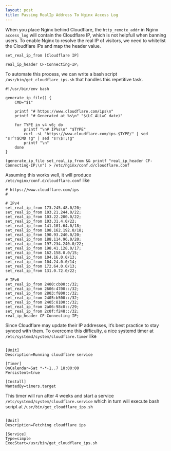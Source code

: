 ```yaml
---
layout: post
title: Passing RealIp Address To Nginx Access Log
---
```


When you place Nginx behind Cloudflare, the `http_remote_addr` in Nginx `access_log` will contain the Cloudflare IP, which is not helpfull when banning users. To enable Nginx to resolve the real IP of visitors, we need to whitelist the Cloudflare IPs and map the header value.
```
set_real_ip_from [Cloudflare IP]

real_ip_header CF-Connecting-IP;
```

To automate this process, we can write a bash script `/usr/bin/get_cloudflare_ips.sh` that handles this repetitive task.

```
#!/usr/bin/env bash

generate_ip_file() {
    CMD="$1"

    printf "# https://www.cloudflare.com/ips\n"
    printf "# Generated at %s\n" "$(LC_ALL=C date)"

    for TYPE in v4 v6; do
        printf "\n# IP%s\n" "$TYPE"
        curl -sL "https://www.cloudflare.com/ips-$TYPE/" | sed "s!^!$CMD !g" | sed "s!\$!;!g"
        printf "\n"
    done
}

(generate_ip_file set_real_ip_from && printf "real_ip_header CF-Connecting-IP;\n") > /etc/nginx/conf.d/cloudflare.conf

```

Assuming this works well, it will produce `/etc/nginx/conf.d/cloudflare.conf` like

```
# https://www.cloudflare.com/ips
#

# IPv4
set_real_ip_from 173.245.48.0/20;
set_real_ip_from 103.21.244.0/22;
set_real_ip_from 103.22.200.0/22;
set_real_ip_from 103.31.4.0/22;
set_real_ip_from 141.101.64.0/18;
set_real_ip_from 108.162.192.0/18;
set_real_ip_from 190.93.240.0/20;
set_real_ip_from 188.114.96.0/20;
set_real_ip_from 197.234.240.0/22;
set_real_ip_from 198.41.128.0/17;
set_real_ip_from 162.158.0.0/15;
set_real_ip_from 104.16.0.0/13;
set_real_ip_from 104.24.0.0/14;
set_real_ip_from 172.64.0.0/13;
set_real_ip_from 131.0.72.0/22;

# IPv6
set_real_ip_from 2400:cb00::/32;
set_real_ip_from 2606:4700::/32;
set_real_ip_from 2803:f800::/32;
set_real_ip_from 2405:b500::/32;
set_real_ip_from 2405:8100::/32;
set_real_ip_from 2a06:98c0::/29;
set_real_ip_from 2c0f:f248::/32;
real_ip_header CF-Connecting-IP;
```

Since Cloudflare may update their IP addresses, it’s best practice to stay synced with them. To overcome this difficulty, a nice systemd timer at `/etc/systemd/system/cloudflare.timer` like


```

[Unit]
Description=Running cloudflare service

[Timer]
OnCalendar=Sat *-*-1..7 18:00:00
Persistent=true

[Install]
WantedBy=timers.target

```

This timer will run after 4 weeks and start a service `/etc/systemd/system/cloudflare.service` which in turn will execute bash script at `/usr/bin/get_cloudflare_ips.sh`

```

[Unit]
Description=Fetching cloudflare ips
 
[Service]
Type=simple
ExecStart=/usr/bin/get_cloudflare_ips.sh
```
